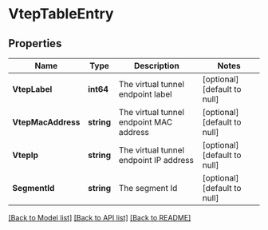 # VtepTableEntry

## Properties
Name | Type | Description | Notes
------------ | ------------- | ------------- | -------------
**VtepLabel** | **int64** | The virtual tunnel endpoint label | [optional] [default to null]
**VtepMacAddress** | **string** | The virtual tunnel endpoint MAC address | [optional] [default to null]
**VtepIp** | **string** | The virtual tunnel endpoint IP address | [optional] [default to null]
**SegmentId** | **string** | The segment Id | [optional] [default to null]

[[Back to Model list]](../README.md#documentation-for-models) [[Back to API list]](../README.md#documentation-for-api-endpoints) [[Back to README]](../README.md)

